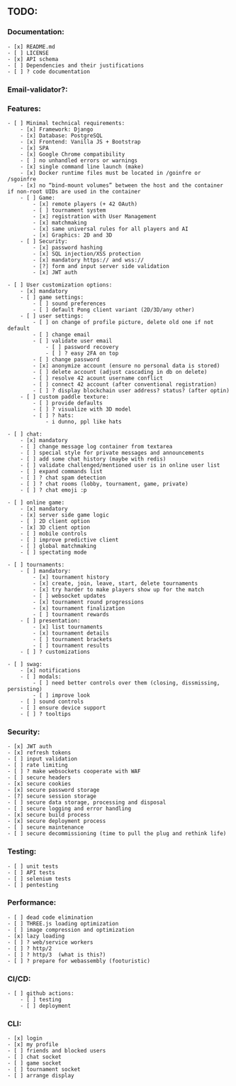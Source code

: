 ## TODO:

### Documentation:
	- [x] README.md
	- [ ] LICENSE
	- [x] API schema
	- [ ] Dependencies and their justifications
	- [ ] ? code documentation

###  Email-validator?:

### Features:
	- [ ] Minimal technical requirements:
		- [x] Framework: Django
		- [x] Database: PostgreSQL
		- [x] Frontend: Vanilla JS + Bootstrap
		- [x] SPA
		- [x] Google Chrome compatibility
		- [ ] no unhandled errors or warnings
		- [x] single command line launch (make)
		- [x] Docker runtime files must be located in /goinfre or /sgoinfre
		- [x] no “bind-mount volumes” between the host and the container if non-root UIDs are used in the container
		- [ ] Game:
			- [x] remote players (+ 42 OAuth)
			- [ ] tournament system
			- [x] registration with User Management
			- [x] matchmaking
			- [x] same universal rules for all players and AI
			- [x] Graphics: 2D and 3D
		- [ ] Security:
			- [x] password hashing
			- [x] SQL injection/XSS protection
			- [x] mandatory https:// and wss://
			- [?] form and input server side validation
			- [x] JWT auth

	- [ ] User customization options:
		- [x] mandatory
		- [ ] game settings:
			- [ ] sound preferences
			- [ ] default Pong client variant (2D/3D/any other)
		- [ ] user settings:
			- [ ] on change of profile picture, delete old one if not default
			- [ ] change email
			- [ ] validate user email
				- [ ] password recovery
				- [ ] ? easy 2FA on top
			- [ ] change password
			- [x] anonymize account (ensure no personal data is stored)
			- [ ] delete account (adjust cascading in db on delete)
			- [ ] resolve 42 acount username conflict
			- [ ] connect 42 account (after conventional registration)
			- [ ] ? display blockchain user address? status? (after optin)
		- [ ] custom paddle texture:
			- [ ] provide defaults
			- [ ] ? visualize with 3D model
			- [ ] ? hats:
				- i dunno, ppl like hats

	- [ ] chat:
		- [x] mandatory
		- [ ] change message log container from textarea
		- [ ] special style for private messages and announcements
		- [ ] add some chat history (maybe with redis)
		- [ ] validate challenged/mentioned user is in online user list
		- [ ] expand commands list
		- [ ] ? chat spam detection
		- [ ] ? chat rooms (lobby, tournament, game, private)
		- [ ] ? chat emoji :p

	- [ ] online game:
		- [x] mandatory
		- [x] server side game logic
		- [ ] 2D client option
		- [x] 3D client option
		- [ ] mobile controls
		- [ ] improve predictive client
		- [ ] global matchmaking
		- [ ] spectating mode

	- [ ] tournaments:
		- [ ] mandatory:
			- [x] tournament history
			- [x] create, join, leave, start, delete tournaments
			- [x] try harder to make players show up for the match
			- [ ] websocket updates
			- [x] tournament round progressions
			- [x] tournament finalization
			- [ ] tournament rewards
		- [ ] presentation:
			- [x] list tournaments
			- [x] tournament details
			- [ ] tournament brackets
			- [ ] tournament results
		- [ ] ? customizations

	- [ ] swag:
		- [x] notifications
		- [ ] modals:
			- [ ] need better controls over them (closing, dissmissing, persisting)
			- [ ] improve look
		- [ ] sound controls
		- [ ] ensure device support
		- [ ] ? tooltips

### Security:
	- [x] JWT auth
	- [x] refresh tokens
	- [ ] input validation
	- [ ] rate limiting
	- [ ] ? make websockets cooperate with WAF
	- [ ] secure headers
	- [x] secure cookies
	- [x] secure password storage
	- [?] secure session storage
	- [ ] secure data storage, processing and disposal
	- [ ] secure logging and error handling
	- [x] secure build process
	- [x] secure deployment process
	- [ ] secure maintenance
	- [ ] secure decommissioning (time to pull the plug and rethink life)

### Testing:
	- [ ] unit tests
	- [ ] API tests
	- [ ] selenium tests
	- [ ] pentesting

### Performance:
	- [ ] dead code elimination
	- [ ] THREE.js loading optimization
	- [ ] image compression and optimization
	- [x] lazy loading
	- [ ] ? web/service workers
	- [ ] ? http/2
	- [ ] ? http/3  (what is this?)
	- [ ] ? prepare for webassembly (footuristic)

### CI/CD:
	- [ ] github actions:
		- [ ] testing
		- [ ] deployment

### CLI:
	- [x] login
	- [x] my profile
	- [ ] friends and blocked users
	- [ ] chat socket
	- [ ] game socket
	- [ ] tournament socket
	- [ ] arrange display
